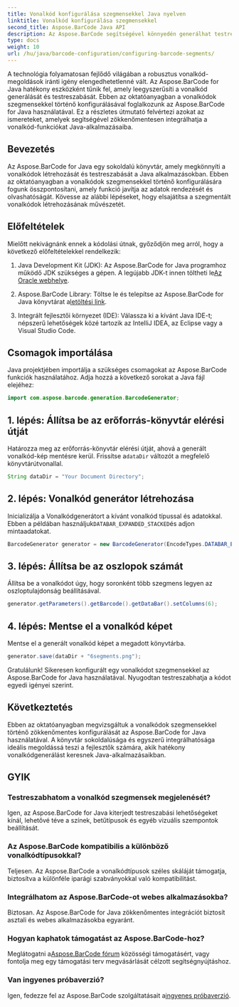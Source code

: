 ```yaml
---
title: Vonalkód konfigurálása szegmensekkel Java nyelven
linktitle: Vonalkód konfigurálása szegmensekkel
second_title: Aspose.BarCode Java API
description: Az Aspose.BarCode segítségével könnyedén generálhat testreszabott vonalkódokat Java nyelven. Sokoldalú, hatékony és fejlesztőbarát.
type: docs
weight: 10
url: /hu/java/barcode-configuration/configuring-barcode-segments/
---
```


A technológia folyamatosan fejlődő világában a robusztus vonalkód-megoldások iránti igény elengedhetetlenné vált. Az Aspose.BarCode for Java hatékony eszközként tűnik fel, amely leegyszerűsíti a vonalkód generálását és testreszabását. Ebben az oktatóanyagban a vonalkódok szegmensekkel történő konfigurálásával foglalkozunk az Aspose.BarCode for Java használatával. Ez a részletes útmutató felvértezi azokat az ismereteket, amelyek segítségével zökkenőmentesen integrálhatja a vonalkód-funkciókat Java-alkalmazásaiba.

## Bevezetés

Az Aspose.BarCode for Java egy sokoldalú könyvtár, amely megkönnyíti a vonalkódok létrehozását és testreszabását a Java alkalmazásokban. Ebben az oktatóanyagban a vonalkódok szegmensekkel történő konfigurálására fogunk összpontosítani, amely funkció javítja az adatok rendezését és olvashatóságát. Kövesse az alábbi lépéseket, hogy elsajátítsa a szegmentált vonalkódok létrehozásának művészetét.

## Előfeltételek

Mielőtt nekivágnánk ennek a kódolási útnak, győződjön meg arról, hogy a következő előfeltételekkel rendelkezik:

1.  Java Development Kit (JDK): Az Aspose.BarCode for Java programhoz működő JDK szükséges a gépen. A legújabb JDK-t innen töltheti le[Az Oracle webhelye](https://www.oracle.com/java/technologies/javase-downloads.html).

2.  Aspose.BarCode Library: Töltse le és telepítse az Aspose.BarCode for Java könyvtárat a[letöltési link](https://releases.aspose.com/barcode/java/).

3. Integrált fejlesztői környezet (IDE): Válassza ki a kívánt Java IDE-t; népszerű lehetőségek közé tartozik az IntelliJ IDEA, az Eclipse vagy a Visual Studio Code.

## Csomagok importálása

Java projektjében importálja a szükséges csomagokat az Aspose.BarCode funkciók használatához. Adja hozzá a következő sorokat a Java fájl elejéhez:

```java
import com.aspose.barcode.generation.BarcodeGenerator;
```

## 1. lépés: Állítsa be az erőforrás-könyvtár elérési útját

 Határozza meg az erőforrás-könyvtár elérési útját, ahová a generált vonalkód-kép mentésre kerül. Frissítse a`dataDir` változót a megfelelő könyvtárútvonallal.

```java
String dataDir = "Your Document Directory";
```

## 2. lépés: Vonalkód generátor létrehozása

 Inicializálja a Vonalkódgenerátort a kívánt vonalkód típussal és adatokkal. Ebben a példában használjuk`DATABAR_EXPANDED_STACKED`és adjon mintaadatokat.

```java
BarcodeGenerator generator = new BarcodeGenerator(EncodeTypes.DATABAR_EXPANDED_STACKED, "(01)98898765432106(3202)012345(15)991231");
```

## 3. lépés: Állítsa be az oszlopok számát

Állítsa be a vonalkódot úgy, hogy soronként több szegmens legyen az oszloptulajdonság beállításával.

```java
generator.getParameters().getBarcode().getDataBar().setColumns(6);
```

## 4. lépés: Mentse el a vonalkód képet

Mentse el a generált vonalkód képet a megadott könyvtárba.

```java
generator.save(dataDir + "6segments.png");
```

Gratulálunk! Sikeresen konfigurált egy vonalkódot szegmensekkel az Aspose.BarCode for Java használatával. Nyugodtan testreszabhatja a kódot egyedi igényei szerint.

## Következtetés

Ebben az oktatóanyagban megvizsgáltuk a vonalkódok szegmensekkel történő zökkenőmentes konfigurálását az Aspose.BarCode for Java használatával. A könyvtár sokoldalúsága és egyszerű integrálhatósága ideális megoldássá teszi a fejlesztők számára, akik hatékony vonalkódgenerálást keresnek Java-alkalmazásaikban.

## GYIK

### Testreszabhatom a vonalkód szegmensek megjelenését?
Igen, az Aspose.BarCode for Java kiterjedt testreszabási lehetőségeket kínál, lehetővé téve a színek, betűtípusok és egyéb vizuális szempontok beállítását.

### Az Aspose.BarCode kompatibilis a különböző vonalkódtípusokkal?
Teljesen. Az Aspose.BarCode a vonalkódtípusok széles skáláját támogatja, biztosítva a különféle iparági szabványokkal való kompatibilitást.

### Integrálhatom az Aspose.BarCode-ot webes alkalmazásokba?
Biztosan. Az Aspose.BarCode for Java zökkenőmentes integrációt biztosít asztali és webes alkalmazásokba egyaránt.

### Hogyan kaphatok támogatást az Aspose.BarCode-hoz?
 Meglátogatni a[Aspose.BarCode fórum](https://forum.aspose.com/c/barcode/13) közösségi támogatásért, vagy fontolja meg egy támogatási terv megvásárlását célzott segítségnyújtáshoz.

### Van ingyenes próbaverzió?
 Igen, fedezze fel az Aspose.BarCode szolgáltatásait a[ingyenes próbaverzió](https://releases.aspose.com/).

